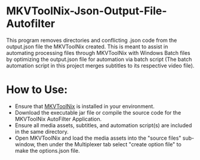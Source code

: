 # MKVToolNix-Json-Output-File-Autofilter
This program removes directories and conflicting .json code from the output.json file the MKVToolNix created. This is meant to assist in automating processing files through MKVToolNix with Windows Batch files by optimizing the output.json file for automation via batch script (The batch automation script in this project merges subtitles to its respective video file).

# How to Use:
* Ensure that [MKVToolNix](https://mkvtoolnix.download/downloads.html) is installed in your environment.
* Download the executable jar file or compile the source code for the MKVToolNix AutoFilter Application.
* Ensure all media assets, subtitles, and automation script(s) are included in the same directory.
* Open MKVToolNix and load the media assets into the "source files" sub-window, then under the Multiplexer tab select "create option file" to
make the options.json file.



